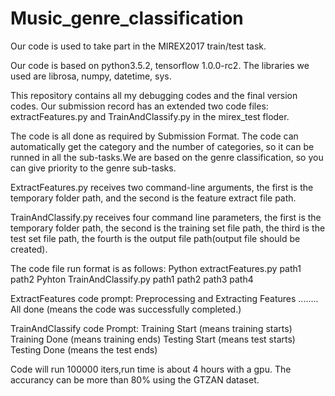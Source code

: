 # Music_genre_classification
Our code is used to take part in the MIREX2017 train/test task.

Our code is based on python3.5.2, tensorflow 1.0.0-rc2. The libraries we used are librosa, numpy, datetime, sys.

This repository contains all my debugging codes and the final version codes.
Our submission record has an extended two code files: extractFeatures.py and TrainAndClassify.py in the mirex_test floder.

The code is all done as required by Submission Format. The code can automatically get the category and the number of categories, so it can be runned in all the sub-tasks.We are based on the genre classification, so you can give priority to the genre sub-tasks.

ExtractFeatures.py receives two command-line arguments, the first is the temporary folder path, and the second is the feature extract file path. 

TrainAndClassify.py receives four command line parameters, the first is the temporary folder path, the second is the training set file path, the third is the test set file path, the fourth is the output file path(output file should be created).

The code file run format is as follows:
 Python extractFeatures.py path1 path2
 Pyhton TrainAndClassify.py path1 path2 path3 path4

ExtractFeatures code prompt:
Preprocessing and Extracting Features ........ All done (means the code was successfully completed.)

TrainAndClassify code Prompt:
Training Start (means training starts)
Training Done (means training ends)
Testing Start (means test starts)
Testing Done (means the test ends)

Code will run 100000 iters,run time is about 4 hours with a gpu.
The accurancy can be more than 80% using the GTZAN dataset.
